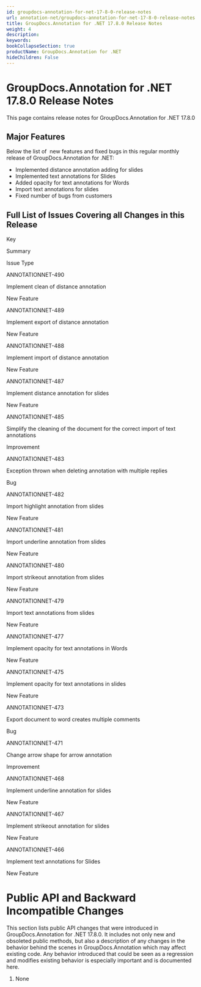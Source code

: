 ```yaml
---
id: groupdocs-annotation-for-net-17-8-0-release-notes
url: annotation-net/groupdocs-annotation-for-net-17-8-0-release-notes
title: GroupDocs.Annotation for .NET 17.8.0 Release Notes
weight: 4
description: 
keywords: 
bookCollapseSection: true
productName: GroupDocs.Annotation for .NET
hideChildren: False
---
```


# GroupDocs.Annotation for .NET 17.8.0 Release Notes

This page contains release notes for GroupDocs.Annotation for .NET 17.8.0

## Major Features

Below the list of  new features and fixed bugs in this regular monthly release of GroupDocs.Annotation for .NET:

*   Implemented distance annotation adding for slides 
*   Implemented text annotations for Slides 
*   Added opacity for text annotations for Words 
*   Import text annotations for slides 
*   Fixed number of bugs from customers

## Full List of Issues Covering all Changes in this Release

Key

Summary

Issue Type

ANNOTATIONNET-490

Implement clean of distance annotation

New Feature

ANNOTATIONNET-489

Implement export of distance annotation

New Feature

ANNOTATIONNET-488

Implement import of distance annotation

New Feature

ANNOTATIONNET-487

Implement distance annotation for slides

New Feature

ANNOTATIONNET-485

Simplify the cleaning of the document for the correct import of text annotations

Improvement

ANNOTATIONNET-483

Exception thrown when deleting annotation with multiple replies

Bug

ANNOTATIONNET-482

Import highlight annotation from slides

New Feature

ANNOTATIONNET-481

Import underline annotation from slides

New Feature

ANNOTATIONNET-480

Import strikeout annotation from slides

New Feature

ANNOTATIONNET-479

Import text annotations from slides

New Feature

ANNOTATIONNET-477

Implement opacity for text annotations in Words

New Feature

ANNOTATIONNET-475

Implement opacity for text annotations in slides

New Feature

ANNOTATIONNET-473

Export document to word creates multiple comments

Bug

ANNOTATIONNET-471

Change arrow shape for arrow annotation

Improvement

ANNOTATIONNET-468

Implement underline annotation for slides

New Feature

ANNOTATIONNET-467

Implement strikeout annotation for slides

New Feature

ANNOTATIONNET-466

Implement text annotations for Slides

New Feature

# Public API and Backward Incompatible Changes

This section lists public API changes that were introduced in GroupDocs.Annotation for .NET 17.8.0. It includes not only new and obsoleted public methods, but also a description of any changes in the behavior behind the scenes in GroupDocs.Annotation which may affect existing code. Any behavior introduced that could be seen as a regression and modifies existing behavior is especially important and is documented here.

1.  None
